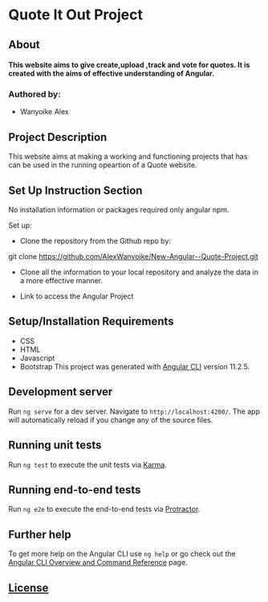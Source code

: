 # Quote It Out Project

## About

#### This website aims to give create,upload ,track and vote for quotes. It is created with the aims of effective understanding of Angular.

### Authored by:

* Wanyoike Alex 


##  Project Description
This website aims at making a working and functioning projects that has can be used in the running opeartion of a Quote website. 

## Set Up Instruction Section

No installation information or packages required only angular npm.

Set up:
* Clone the repository from the Github repo by: 

git clone https://github.com/AlexWanyoike/New-Angular--Quote-Project.git

* Clone all the information to your local repository and analyze the data in a more effective manner. 

* Link to access the Angular Project




## Setup/Installation Requirements
* CSS
* HTML
* Javascript 
* Bootstrap
This project was generated with [Angular CLI](https://github.com/angular/angular-cli) version 11.2.5.

## Development server

Run `ng serve` for a dev server. Navigate to `http://localhost:4200/`. The app will automatically reload if you change any of the source files.


## Running unit tests

Run `ng test` to execute the unit tests via [Karma](https://karma-runner.github.io).

## Running end-to-end tests

Run `ng e2e` to execute the end-to-end tests via [Protractor](http://www.protractortest.org/).

## Further help

To get more help on the Angular CLI use `ng help` or go check out the [Angular CLI Overview and Command Reference](https://angular.io/cli) page.

## [License](/home/alex/Documents/weekoneangular/LICENSE)




